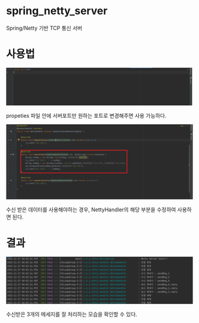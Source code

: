# spring_netty_server

Spring/Netty 기반 TCP 통신 서버

# 사용법
![](README.assets/1.png)

propeties 파일 안에 서버포트만 원하는 포트로 변경해주면 사용 가능하다.

![](README.assets/3.png)

수신 받은 데이터를 사용해야하는 경우, NettyHandler의 해당 부분을 수정하여 사용하면 된다.

# 결과

![](README.assets/2.png)

수신받은 3개의 메세지를 잘 처리하는 모습을 확인할 수 있다.



